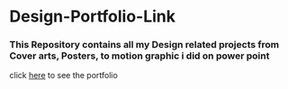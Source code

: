 # Design-Portfolio-Link
### This Repository contains all my Design related projects from Cover arts, Posters, to motion graphic i did on power point
click [here](https://drive.google.com/drive/folders/1M2rt1td1hCQAzNM9czFDdeFwScRpbrQc?usp=sharing) to see the portfolio
